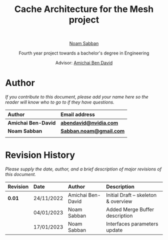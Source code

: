 ﻿---
title: ""
---

<div align="center">

# Cache Architecture for the Mesh project
<br />

</div>

<div align="center">



<a href="https://github.com/noamsabb" target="_blank">Noam Sabban</a>

Fourth year project towards a bachelor's degree in Engineering

Advisor: <a href="https://github.com/amichai-bd" target="_blank">Amichai Ben David</a>
</div>


# Author
*If you contribute to this document, please add your name here so the reader will know who to go to if they have questions.*

|**Author**|**Email address**|
| :- | :- |
|**Amichai Ben-David**|**abendavid@nvidia.com**|
|**Noam Sabban**|**Sabban.noam@gmail.com**|
|||


# Revision History
*Please supply the date, author, and a brief description of major revisions of this document.*

|**Revision**|**Date**|**Author**|**Description**|
| :- | :- | :- | :- |
|**0.01**|24/11/2022|Amichai Ben-David|Initial Draft – skeleton & overview|
||04/01/2023|Noam Sabban|Added Merge Buffer description|
||17/01/2023|Noam Sabban|Interfaces parameters update|
